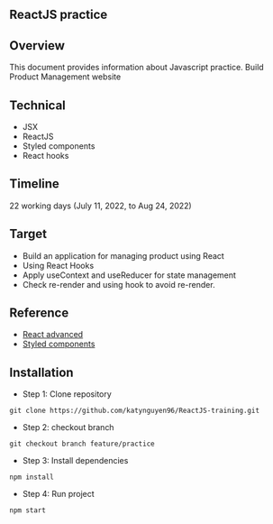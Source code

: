 ## ReactJS practice

## Overview
This document provides information about Javascript practice. Build Product Management website

## Technical
- JSX
- ReactJS
- Styled components
- React hooks

## Timeline
22 working days (July 11, 2022, to Aug 24, 2022)

## Target
- Build an application for managing product using React
- Using React Hooks
- Apply useContext and useReducer for state management
- Check re-render and using hook to avoid re-render.

## Reference
- [React advanced](https://reactjs.org/docs/accessibility.html)
- [Styled components](https://styled-components.com/docs)

## Installation
- Step 1: Clone repository
```
git clone https://github.com/katynguyen96/ReactJS-training.git
```
- Step 2: checkout branch
```
git checkout branch feature/practice
```
- Step 3: Install dependencies
```
npm install
```
- Step 4: Run project
```
npm start
```